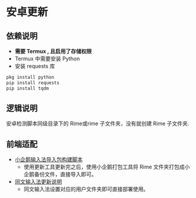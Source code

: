 # 安卓更新

## 依赖说明

- **需要 Termux , 且启用了存储权限**
- Termux 中需要安装 Python
- 安装 requests 库

```bash
pkg install python
pip install requests
pip install tqdm
```

## 逻辑说明

安卓检测脚本同级目录下的 Rime或rime 子文件夹，没有就创建 Rime 子文件夹.

## 前端适配

- [小企鹅输入法导入包构建脚本](Fcitx5-For-Android/README.md)
  - 使用更新工具更新完之后，使用小企鹅打包工具将 Rime 文件夹打包成小企鹅备份文件，直接导入即可。
- [同文输入法更新说明](trime/README.md)
  - 同文输入法设置对应的用户文件夹即可直接部署使用。
